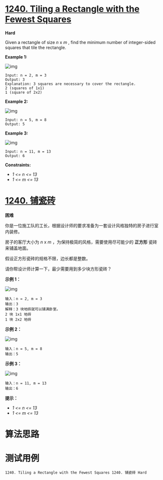 # [1240. Tiling a Rectangle with the Fewest Squares][enTitle]

**Hard**

Given a rectangle of size  *n*  x  *m* , find the minimum number of integer-sided squares that tile the rectangle.



**Example 1:** 

![img](https://assets.leetcode.com/uploads/2019/10/17/sample_11_1592.png)

```
Input: n = 2, m = 3
Output: 3
Explanation: 3 squares are necessary to cover the rectangle.
2 (squares of 1x1)
1 (square of 2x2)
```

**Example 2:** 

![img](https://assets.leetcode.com/uploads/2019/10/17/sample_22_1592.png)

```
Input: n = 5, m = 8
Output: 5

```

**Example 3:** 

![img](https://assets.leetcode.com/uploads/2019/10/17/sample_33_1592.png)

```
Input: n = 11, m = 13
Output: 6

```



**Constraints:** 

-  *1 <= n <= 13*  
-  *1 <= m <= 13* 


# [1240. 铺瓷砖][cnTitle]

**困难**

你是一位施工队的工长，根据设计师的要求准备为一套设计风格独特的房子进行室内装修。

房子的客厅大小为  *n*  x  *m* ，为保持极简的风格，需要使用尽可能少的 **正方形**  瓷砖来铺盖地面。

假设正方形瓷砖的规格不限，边长都是整数。

请你帮设计师计算一下，最少需要用到多少块方形瓷砖？



**示例 1：** 

![img](https://assets.leetcode-cn.com/aliyun-lc-upload/uploads/2019/10/25/sample_11_1592.png)

```
输入：n = 2, m = 3
输出：3
解释：3 块地砖就可以铺满卧室。
2 块 1x1 地砖
1 块 2x2 地砖
```

**示例 2：** 

![img](https://assets.leetcode-cn.com/aliyun-lc-upload/uploads/2019/10/25/sample_22_1592.png)

```
输入：n = 5, m = 8
输出：5

```

**示例 3：** 

![img](https://assets.leetcode-cn.com/aliyun-lc-upload/uploads/2019/10/25/sample_33_1592.png)

```
输入：n = 11, m = 13
输出：6

```



**提示：** 

-  *1 <= n <= 13*  
-  *1 <= m <= 13* 




# 算法思路

# 测试用例
```
1240. Tiling a Rectangle with the Fewest Squares 1240. 铺瓷砖 Hard
```

[enTitle]: https://leetcode.com/problems/tiling-a-rectangle-with-the-fewest-squares/
[cnTitle]: https://leetcode-cn.com/problems/tiling-a-rectangle-with-the-fewest-squares/
